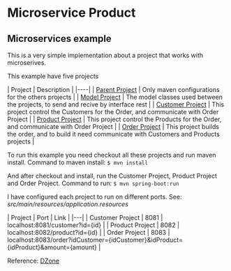 # Microservice Product
## Microservices example

This is a very simple implementation about a project that works with microserives.

This example have five projects


| Project | Description |
|----|
|  [Parent Project](https://github.com/leonardoterrao/micro-service-customer/)  | Only maven configurations for the others projects |
|  [Model Project](https://github.com/leonardoterrao/micro-service-model/)  | The model classes used between the projects, to send and recive by interface rest |
|  [Customer Project](https://github.com/leonardoterrao/micro-service-customer/)  | This project control the Customers for the Order, and communicate with Order Project |
|  [Product Project](https://github.com/leonardoterrao/micro-service-product/)  | This project control the Products for the Order, and communicate with Order Project |
|  [Order Project](https://github.com/leonardoterrao/micro-service-order/)  | This project builds the order, and to build it need communicate with Customers and Products projects  |

To run this example you need checkout all these projects and run maven install.
Command to maven install:
`$ mvn install`

And after checkout and install, run the Customer Project, Product Project and Order Project.
Command to run:
`$ mvn spring-boot:run`

I have configured each project to run on different ports.
See: _src/main/resources/application.resources_

| Project | Port | Link |
|---|
| Customer Project | 8081 | localhost:8081/customer?id={id} |
| Product Project | 8082 | localhost:8082/product?id={id} |
| Order Project | 8083 | localhost:8083/order?idCustomer={idCustomer}&idProduct={idProduct}&amount={amount} |

Reference: [DZone](https://dzone.com/articles/spring-boot-creating)
